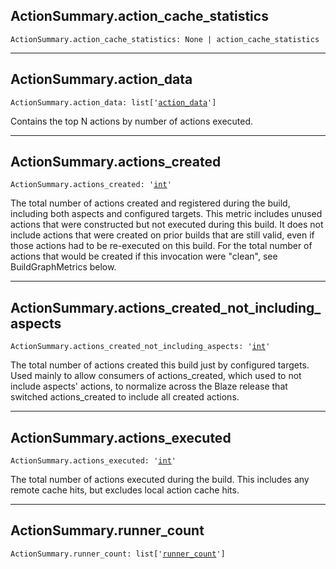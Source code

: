 

## ActionSummary.action\_cache\_statistics

<pre class="language-python"><code><span class="source python"><span class="meta qualified-name python"><span class="meta generic-name python">ActionSummary</span><span class="punctuation accessor dot python">.</span><span class="meta generic-name python">action_cache_statistics</span></span><span class="punctuation separator annotation variable python">:</span> <span class="constant language python">None</span> <span class="keyword operator arithmetic python">|</span> <span class="meta qualified-name python"><span class="meta generic-name python">action_cache_statistics</span></span></span></code></pre>

***

## ActionSummary.action\_data

<pre class="language-python"><code><span class="source python"><span class="meta qualified-name python"><span class="meta generic-name python">ActionSummary</span><span class="punctuation accessor dot python">.</span><span class="meta generic-name python">action_data</span></span><span class="punctuation separator annotation variable python">:</span> <span class="meta item-access python"><span class="meta qualified-name python"><span class="support type python">list</span></span></span><span class="meta item-access python"><span class="punctuation section brackets begin python">[</span></span><span class="meta item-access arguments python"><span class="meta string python"><span class="string quoted single python"><span class="punctuation definition string begin python">&#39;</span></span></span><span class="meta string python"><span class="string quoted single python"><a href="/lib/bazel/build/build_event/build_metrics/action_summary/action_data">action_data</a><span class="punctuation definition string end python">&#39;</span></span></span></span><span class="meta item-access python"><span class="punctuation section brackets end python">]</span></span></span></code></pre>

Contains the top N actions by number of actions executed.

***

## ActionSummary.actions\_created

<pre class="language-python"><code><span class="source python"><span class="meta qualified-name python"><span class="meta generic-name python">ActionSummary</span><span class="punctuation accessor dot python">.</span><span class="meta generic-name python">actions_created</span></span><span class="punctuation separator annotation variable python">:</span> <span class="meta string python"><span class="string quoted single python"><span class="punctuation definition string begin python">&#39;</span></span></span><span class="meta string python"><span class="string quoted single python"><a href="/lib/int">int</a><span class="punctuation definition string end python">&#39;</span></span></span></span></code></pre>

The total number of actions created and registered during the build, including both aspects and configured targets. This metric includes unused actions that were constructed but not executed during this build. It does not include actions that were created on prior builds that are still valid, even if those actions had to be re-executed on this build. For the total number of actions that would be created if this invocation were "clean", see BuildGraphMetrics below.

***

## ActionSummary.actions\_created\_not\_including\_aspects

<pre class="language-python"><code><span class="source python"><span class="meta qualified-name python"><span class="meta generic-name python">ActionSummary</span><span class="punctuation accessor dot python">.</span><span class="meta generic-name python">actions_created_not_including_aspects</span></span><span class="punctuation separator annotation variable python">:</span> <span class="meta string python"><span class="string quoted single python"><span class="punctuation definition string begin python">&#39;</span></span></span><span class="meta string python"><span class="string quoted single python"><a href="/lib/int">int</a><span class="punctuation definition string end python">&#39;</span></span></span></span></code></pre>

The total number of actions created this build just by configured targets. Used mainly to allow consumers of actions\_created, which used to not include aspects' actions, to normalize across the Blaze release that switched actions\_created to include all created actions.

***

## ActionSummary.actions\_executed

<pre class="language-python"><code><span class="source python"><span class="meta qualified-name python"><span class="meta generic-name python">ActionSummary</span><span class="punctuation accessor dot python">.</span><span class="meta generic-name python">actions_executed</span></span><span class="punctuation separator annotation variable python">:</span> <span class="meta string python"><span class="string quoted single python"><span class="punctuation definition string begin python">&#39;</span></span></span><span class="meta string python"><span class="string quoted single python"><a href="/lib/int">int</a><span class="punctuation definition string end python">&#39;</span></span></span></span></code></pre>

The total number of actions executed during the build. This includes any remote cache hits, but excludes local action cache hits.

***

## ActionSummary.runner\_count

<pre class="language-python"><code><span class="source python"><span class="meta qualified-name python"><span class="meta generic-name python">ActionSummary</span><span class="punctuation accessor dot python">.</span><span class="meta generic-name python">runner_count</span></span><span class="punctuation separator annotation variable python">:</span> <span class="meta item-access python"><span class="meta qualified-name python"><span class="support type python">list</span></span></span><span class="meta item-access python"><span class="punctuation section brackets begin python">[</span></span><span class="meta item-access arguments python"><span class="meta string python"><span class="string quoted single python"><span class="punctuation definition string begin python">&#39;</span></span></span><span class="meta string python"><span class="string quoted single python"><a href="/lib/bazel/build/build_event/build_metrics/action_summary/runner_count">runner_count</a><span class="punctuation definition string end python">&#39;</span></span></span></span><span class="meta item-access python"><span class="punctuation section brackets end python">]</span></span></span></code></pre>

